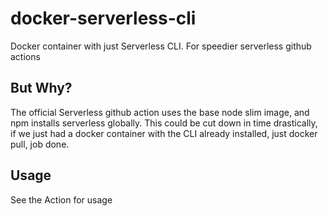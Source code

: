 # docker-serverless-cli
Docker container with just Serverless CLI. For speedier serverless github actions

## But Why?

The official Serverless github action uses the base node slim image, and npm installs serverless globally.  This could be cut down in time drastically, if we just had a docker container with the CLI already installed, just docker pull, job done.

## Usage

See the Action for usage
